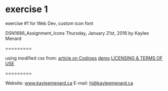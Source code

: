 # exercise 1
exercise #1 for Web Dev, custom icon font

DSN1686_Assignment_Icons Thursday, January 21st, 2016
by Kaylee Menard

=========

using modified css from:
[article on Codrops](http://tympanus.net/codrops/?p=15430)
[demo](http://tympanus.net/Development/CreativeButtons/)
[LICENSING & TERMS OF USE](http://tympanus.net/codrops/licensing/)

=========

Website:	www.kayleemenard.ca
E-mail:		hi@kayleemenard.ca